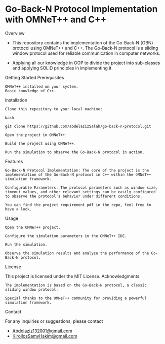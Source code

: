 # Go-Back-N Protocol Implementation with OMNeT++ and C++
Overview

* This repository contains the implementation of the Go-Back-N (GBN) protocol using OMNeT++ and C++. The Go-Back-N protocol is a sliding window protocol used for reliable communication in computer networks.

* Applying all our knowledge in OOP to divide the project into sub-classes and applying SOLID principles in implementing it.

Getting Started
Prerequisites

    OMNeT++ installed on your system.
    Basic knowledge of C++.

Installation

    Clone this repository to your local machine:

    bash

    git clone https://github.com/abdelazizSalah/go-back-n-protocol.git

    Open the project in OMNeT++.

    Build the project using OMNeT++.

    Run the simulation to observe the Go-Back-N protocol in action.

Features

    Go-Back-N Protocol Implementation: The core of the project is the implementation of the Go-Back-N protocol in C++ within the OMNeT++ simulation framework.

    Configurable Parameters: The protocol parameters such as window size, timeout values, and other relevant settings can be easily configured to observe the protocol's behavior under different conditions.

    You can find the project requirement pdf in the repo, feel free to have a look.

Usage

    Open the OMNeT++ project.

    Configure the simulation parameters in the OMNeT++ IDE.

    Run the simulation.

    Observe the simulation results and analyze the performance of the Go-Back-N protocol.

License

This project is licensed under the MIT License.
Acknowledgments

    The implementation is based on the Go-Back-N protocol, a classic sliding window protocol.

    Special thanks to the OMNeT++ community for providing a powerful simulation framework.

Contact

For any inquiries or suggestions, please contact
* Abdelaziz132001@gmail.com
* KirollosSamyHakim@gmail.com
